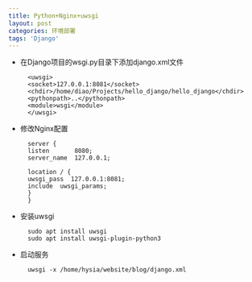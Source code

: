 ```yaml
---
title: Python+Nginx+uwsgi
layout: post
categories: 环境部署
tags: 'Django'
---
```


- 在Django项目的wsgi.py目录下添加django.xml文件

		<uwsgi>
		<socket>127.0.0.1:8081</socket>
		<chdir>/home/diao/Projects/hello_django/hello_django</chdir>
		<pythonpath>..</pythonpath>
		<module>wsgi</module>
		</uwsgi>

- 修改Nginx配置

		server {
		listen       8080;
		server_name  127.0.0.1;

		location / {            
		uwsgi_pass  127.0.0.1:8081;
		include  uwsgi_params;
		}
		}

- 安装uwsgi

		sudo apt install uwsgi
		sudo apt install uwsgi-plugin-python3
		
- 启动服务

		uwsgi -x /home/hysia/website/blog/django.xml